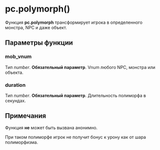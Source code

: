 # pc.polymorph()
Функция **pc.polymorph** трансформирует игрока в определенного монстра, NPC и даже объект.

## Параметры функции
### mob_vnum
Тип *number*. **Обязательный параметр**. Vnum любого NPC, монстра или объекта.

### duration
Тип *number*. **Обязательный параметр**. Длительность полиморфа в секундах.

## Примечания
Функция **не** может быть вызвана анонимно.

При таком полиморфе игрок не получит бонус к урону как от шара полиморфизма.
